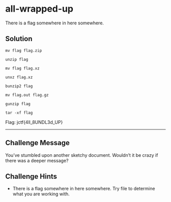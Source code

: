 # all-wrapped-up

There is a flag somewhere in here somewhere.

## Solution

```
mv flag flag.zip

unzip flag

mv flag flag.xz

unxz flag.xz

bunzip2 flag

mv flag.out flag.gz

gunzip flag

tar -xf flag
```

Flag: jctf{4ll_8UNDL3d_UP}

---

## Challenge Message
You’ve stumbled upon another sketchy document. Wouldn’t it be crazy if there was a deeper message?

## Challenge Hints
* There is a flag somewhere in here somewhere. Try file to determine what you are working with.
